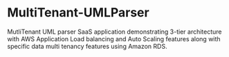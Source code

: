 # MultiTenant-UMLParser
MutliTenant UML parser SaaS application demonstrating 3-tier architecture with AWS Application Load balancing and Auto Scaling features along with specific data multi tenancy features using Amazon RDS.
